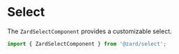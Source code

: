 # Select

The `ZardSelectComponent` provides a customizable select.

```ts
import { ZardSelectComponent } from '@zard/select';
```
